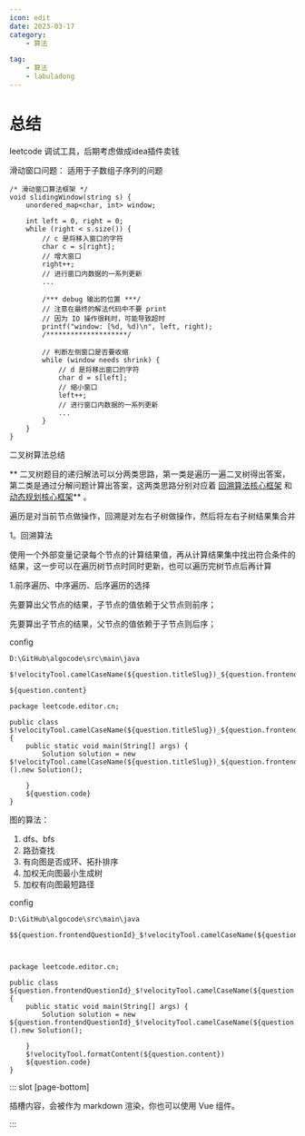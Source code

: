```yaml
---
icon: edit  
date: 2023-03-17  
category:
    - 算法

tag:
    - 算法
    - labuladong
---
```

# 总结
<DynamicTable name="npm"></DynamicTable>

<counter/>

leetcode 调试工具，后期考虑做成idea插件卖钱

滑动窗口问题： 适用于子数组子序列的问题

```
/* 滑动窗口算法框架 */
void slidingWindow(string s) {
    unordered_map<char, int> window;
    
    int left = 0, right = 0;
    while (right < s.size()) {
        // c 是将移入窗口的字符
        char c = s[right];
        // 增大窗口
        right++;
        // 进行窗口内数据的一系列更新
        ...

        /*** debug 输出的位置 ***/
        // 注意在最终的解法代码中不要 print
        // 因为 IO 操作很耗时，可能导致超时
        printf("window: [%d, %d)\n", left, right);
        /********************/
        
        // 判断左侧窗口是否要收缩
        while (window needs shrink) {
            // d 是将移出窗口的字符
            char d = s[left];
            // 缩小窗口
            left++;
            // 进行窗口内数据的一系列更新
            ...
        }
    }
}
```

二叉树算法总结

**
二叉树题目的递归解法可以分两类思路，第一类是遍历一遍二叉树得出答案，第二类是通过分解问题计算出答案，这两类思路分别对应着 [回溯算法核心框架](https://labuladong.gitee.io/algo/di-ling-zh-bfe1b/hui-su-sua-c26da/)
和 [动态规划核心框架](https://labuladong.gitee.io/algo/di-ling-zh-bfe1b/dong-tai-g-1e688/)** 。

遍历是对当前节点做操作，回溯是对左右子树做操作，然后将左右子树结果集合并

1。回溯算法

使用一个外部变量记录每个节点的计算结果值，再从计算结果集中找出符合条件的结果，这一步可以在遍历树节点时同时更新，也可以遍历完树节点后再计算

1.前序遍历、中序遍历、后序遍历的选择

先要算出父节点的结果，子节点的值依赖于父节点则前序；

先要算出子节点的结果，父节点的值依赖于子节点则后序；

config

```
D:\GitHub\algocode\src\main\java

$!velocityTool.camelCaseName(${question.titleSlug})_${question.frontendQuestionId}

${question.content}
 
package leetcode.editor.cn;

public class $!velocityTool.camelCaseName(${question.titleSlug})_${question.frontendQuestionId}{
    public static void main(String[] args) {
        Solution solution = new $!velocityTool.camelCaseName(${question.titleSlug})_${question.frontendQuestionId}().new Solution();
  
    }
    ${question.code}
}

```

图的算法：

1. dfs、bfs
2. 路劲查找
3. 有向图是否成环、拓扑排序
4. 加权无向图最小生成树
5. 加权有向图最短路径

config

```
D:\GitHub\algocode\src\main\java

$${question.frontendQuestionId}_$!velocityTool.camelCaseName(${question.titleSlug})


 
package leetcode.editor.cn;

public class ${question.frontendQuestionId}_$!velocityTool.camelCaseName(${question.titleSlug}){
    public static void main(String[] args) {
        Solution solution = new ${question.frontendQuestionId}_$!velocityTool.camelCaseName(${question.titleSlug})().new Solution();
  
    }
    $!velocityTool.formatContent(${question.content})
    ${question.code}
}
```
::: slot [page-bottom]

插槽内容，会被作为 markdown 渲染，你也可以使用 Vue 组件。

:::
